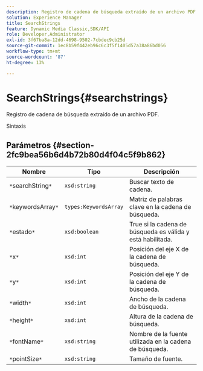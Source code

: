 ```yaml
---
description: Registro de cadena de búsqueda extraído de un archivo PDF.
solution: Experience Manager
title: SearchStrings
feature: Dynamic Media Classic,SDK/API
role: Developer,Administrator
exl-id: 3f67ba8a-12dd-4698-9502-7cbdec9cb25d
source-git-commit: 1ec8b59f442eb96c6c3f5f1405d57a38a86bd056
workflow-type: tm+mt
source-wordcount: '87'
ht-degree: 13%

---
```


# SearchStrings{#searchstrings}

Registro de cadena de búsqueda extraído de un archivo PDF.

Sintaxis

## Parámetros {#section-2fc9bea56b6d4b72b80d4f04c5f9b862}

| Nombre | Tipo | Descripción |
|---|---|---|
| `*`searchString`*` | `xsd:string` | Buscar texto de cadena. |
| `*`keywordsArray`*` | `types:KeywordsArray` | Matriz de palabras clave en la cadena de búsqueda. |
| `*`estado`*` | `xsd:boolean` | True si la cadena de búsqueda es válida y está habilitada. |
| `*`x`*` | `xsd:int` | Posición del eje X de la cadena de búsqueda. |
| `*`y`*` | `xsd:int` | Posición del eje Y de la cadena de búsqueda. |
| `*`width`*` | `xsd:int` | Ancho de la cadena de búsqueda. |
| `*`height`*` | `xsd:int` | Altura de la cadena de búsqueda. |
| `*`fontName`*` | `xsd:string` | Nombre de la fuente utilizada en la cadena de búsqueda. |
| `*`pointSize`*` | `xsd:string` | Tamaño de fuente. |
